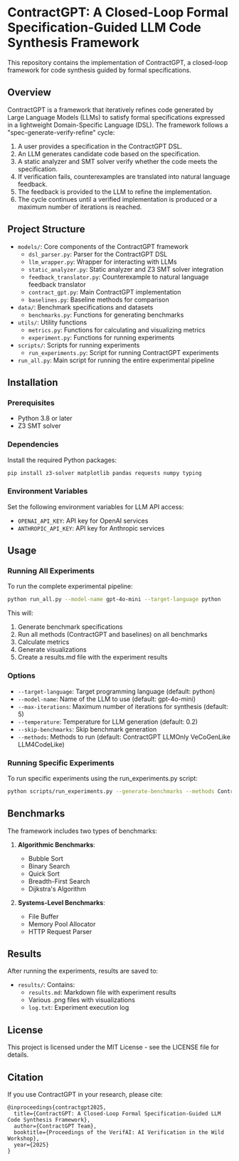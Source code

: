 # ContractGPT: A Closed-Loop Formal Specification-Guided LLM Code Synthesis Framework

This repository contains the implementation of ContractGPT, a closed-loop framework for code synthesis guided by formal specifications.

## Overview

ContractGPT is a framework that iteratively refines code generated by Large Language Models (LLMs) to satisfy formal specifications expressed in a lightweight Domain-Specific Language (DSL). The framework follows a "spec-generate-verify-refine" cycle:

1. A user provides a specification in the ContractGPT DSL.
2. An LLM generates candidate code based on the specification.
3. A static analyzer and SMT solver verify whether the code meets the specification.
4. If verification fails, counterexamples are translated into natural language feedback.
5. The feedback is provided to the LLM to refine the implementation.
6. The cycle continues until a verified implementation is produced or a maximum number of iterations is reached.

## Project Structure

- `models/`: Core components of the ContractGPT framework
  - `dsl_parser.py`: Parser for the ContractGPT DSL
  - `llm_wrapper.py`: Wrapper for interacting with LLMs
  - `static_analyzer.py`: Static analyzer and Z3 SMT solver integration
  - `feedback_translator.py`: Counterexample to natural language feedback translator
  - `contract_gpt.py`: Main ContractGPT implementation
  - `baselines.py`: Baseline methods for comparison
- `data/`: Benchmark specifications and datasets
  - `benchmarks.py`: Functions for generating benchmarks
- `utils/`: Utility functions
  - `metrics.py`: Functions for calculating and visualizing metrics
  - `experiment.py`: Functions for running experiments
- `scripts/`: Scripts for running experiments
  - `run_experiments.py`: Script for running ContractGPT experiments
- `run_all.py`: Main script for running the entire experimental pipeline

## Installation

### Prerequisites

- Python 3.8 or later
- Z3 SMT solver

### Dependencies

Install the required Python packages:

```bash
pip install z3-solver matplotlib pandas requests numpy typing
```

### Environment Variables

Set the following environment variables for LLM API access:

- `OPENAI_API_KEY`: API key for OpenAI services
- `ANTHROPIC_API_KEY`: API key for Anthropic services

## Usage

### Running All Experiments

To run the complete experimental pipeline:

```bash
python run_all.py --model-name gpt-4o-mini --target-language python
```

This will:
1. Generate benchmark specifications
2. Run all methods (ContractGPT and baselines) on all benchmarks
3. Calculate metrics
4. Generate visualizations
5. Create a results.md file with the experiment results

### Options

- `--target-language`: Target programming language (default: python)
- `--model-name`: Name of the LLM to use (default: gpt-4o-mini)
- `--max-iterations`: Maximum number of iterations for synthesis (default: 5)
- `--temperature`: Temperature for LLM generation (default: 0.2)
- `--skip-benchmarks`: Skip benchmark generation
- `--methods`: Methods to run (default: ContractGPT LLMOnly VeCoGenLike LLM4CodeLike)

### Running Specific Experiments

To run specific experiments using the run_experiments.py script:

```bash
python scripts/run_experiments.py --generate-benchmarks --methods ContractGPT LLMOnly
```

## Benchmarks

The framework includes two types of benchmarks:

1. **Algorithmic Benchmarks**:
   - Bubble Sort
   - Binary Search
   - Quick Sort
   - Breadth-First Search
   - Dijkstra's Algorithm

2. **Systems-Level Benchmarks**:
   - File Buffer
   - Memory Pool Allocator
   - HTTP Request Parser

## Results

After running the experiments, results are saved to:

- `results/`: Contains:
  - `results.md`: Markdown file with experiment results
  - Various .png files with visualizations
  - `log.txt`: Experiment execution log

## License

This project is licensed under the MIT License - see the LICENSE file for details.

## Citation

If you use ContractGPT in your research, please cite:

```
@inproceedings{contractgpt2025,
  title={ContractGPT: A Closed-Loop Formal Specification-Guided LLM Code Synthesis Framework},
  author={ContractGPT Team},
  booktitle={Proceedings of the VerifAI: AI Verification in the Wild Workshop},
  year={2025}
}
```